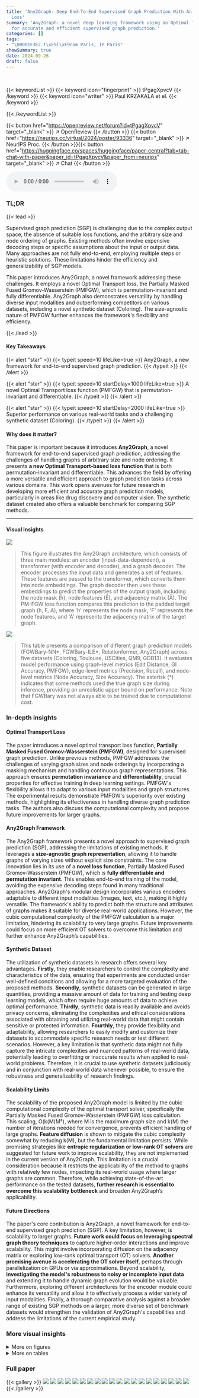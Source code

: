 ```yaml
---
title: 'Any2Graph: Deep End-To-End Supervised Graph Prediction With An Optimal Transport
  Loss'
summary: 'Any2Graph: a novel deep learning framework using an Optimal Transport loss
  for accurate and efficient supervised graph prediction.'
categories: []
tags:
- "\U0001F3E2 T\xE9l\xE9com Paris, IP Paris"
showSummary: true
date: 2024-09-26
draft: false
---
```


<br>

{{< keywordList >}}
{{< keyword icon="fingerprint" >}} tPgagXpvcV {{< /keyword >}}
{{< keyword icon="writer" >}} Paul KRZAKALA et el. {{< /keyword >}}
 
{{< /keywordList >}}

{{< button href="https://openreview.net/forum?id=tPgagXpvcV" target="_blank" >}}
↗ OpenReview
{{< /button >}}
{{< button href="https://neurips.cc/virtual/2024/poster/93336" target="_blank" >}}
↗ NeurIPS Proc.
{{< /button >}}{{< button href="https://huggingface.co/spaces/huggingface/paper-central?tab=tab-chat-with-paper&paper_id=tPgagXpvcV&paper_from=neurips" target="_blank" >}}
↗ Chat
{{< /button >}}



<audio controls>
    <source src="https://ai-paper-reviewer.com/tPgagXpvcV/podcast.wav" type="audio/wav">
    Your browser does not support the audio element.
</audio>


### TL;DR


{{< lead >}}

Supervised graph prediction (SGP) is challenging due to the complex output space, the absence of suitable loss functions, and the arbitrary size and node ordering of graphs. Existing methods often involve expensive decoding steps or specific assumptions about the input or output data.  Many approaches are not fully end-to-end, employing multiple steps or heuristic solutions. These limitations hinder the efficiency and generalizability of SGP models.

This paper introduces Any2Graph, a novel framework addressing these challenges. It employs a novel Optimal Transport loss, the Partially Masked Fused Gromov-Wasserstein (PMFGW), which is permutation-invariant and fully differentiable.  Any2Graph also demonstrates versatility by handling diverse input modalities and outperforming competitors on various datasets, including a novel synthetic dataset (Coloring). The size-agnostic nature of PMFGW further enhances the framework's flexibility and efficiency.

{{< /lead >}}


#### Key Takeaways

{{< alert "star" >}}
{{< typeit speed=10 lifeLike=true >}} Any2Graph, a new framework for end-to-end supervised graph prediction. {{< /typeit >}}
{{< /alert >}}

{{< alert "star" >}}
{{< typeit speed=10 startDelay=1000 lifeLike=true >}} A novel Optimal Transport loss function (PMFGW) that is permutation-invariant and differentiable. {{< /typeit >}}
{{< /alert >}}

{{< alert "star" >}}
{{< typeit speed=10 startDelay=2000 lifeLike=true >}} Superior performance on various real-world tasks and a challenging synthetic dataset (Coloring). {{< /typeit >}}
{{< /alert >}}

#### Why does it matter?
This paper is important because it introduces **Any2Graph**, a novel framework for end-to-end supervised graph prediction, addressing the challenges of handling graphs of arbitrary size and node ordering.  It presents **a new Optimal Transport-based loss function** that is both permutation-invariant and differentiable. This advances the field by offering a more versatile and efficient approach to graph prediction tasks across various domains. This work opens avenues for future research in developing more efficient and accurate graph prediction models, particularly in areas like drug discovery and computer vision. The synthetic dataset created also offers a valuable benchmark for comparing SGP methods.

------
#### Visual Insights



![](https://ai-paper-reviewer.com/tPgagXpvcV/figures_5_1.jpg)

> This figure illustrates the Any2Graph architecture, which consists of three main modules: an encoder (input-data-dependent), a transformer (with encoder and decoder), and a graph decoder.  The encoder processes the input data and generates a set of features. These features are passed to the transformer, which converts them into node embeddings. The graph decoder then uses these embeddings to predict the properties of the output graph, including the node mask (ĥ), node features (Ê), and adjacency matrix (Â). The PM-FGW loss function compares this prediction to the padded target graph (h, F, A), where 'h' represents the node mask, 'F' represents the node features, and 'A' represents the adjacency matrix of the target graph.





![](https://ai-paper-reviewer.com/tPgagXpvcV/tables_7_1.jpg)

> This table presents a comparison of different graph prediction models (FGWBary-NN*, FGWBary-ILE*, Relationformer, Any2Graph) across five datasets (Coloring, Toulouse, USCities, QM9, GDB13).  It evaluates model performance using graph-level metrics (Edit Distance, GI Accuracy, PMFGW), edge-level metrics (Precision, Recall), and node-level metrics (Node Accuracy, Size Accuracy). The asterisk (*) indicates that some methods used the true graph size during inference, providing an unrealistic upper bound on performance.  Note that FGWBary was not always able to be trained due to computational cost.





### In-depth insights


#### Optimal Transport Loss
The paper introduces a novel optimal transport loss function, **Partially Masked Fused Gromov-Wasserstein (PMFGW)**, designed for supervised graph prediction.  Unlike previous methods, PMFGW addresses the challenges of varying graph sizes and node orderings by incorporating a masking mechanism and handling continuous graph representations.  This approach ensures **permutation invariance** and **differentiability**, crucial properties for effective training in deep learning settings. PMFGW's flexibility allows it to adapt to various input modalities and graph structures. The experimental results demonstrate PMFGW's superiority over existing methods, highlighting its effectiveness in handling diverse graph prediction tasks. The authors also discuss the computational complexity and propose future improvements for larger graphs.

#### Any2Graph Framework
The Any2Graph framework presents a novel approach to supervised graph prediction (SGP), addressing the limitations of existing methods.  It leverages a **size-agnostic graph representation**, allowing it to handle graphs of varying sizes without explicit size constraints. The core innovation lies in its use of a **novel loss function**, Partially Masked Fused Gromov-Wasserstein (PMFGW), which is **fully differentiable and permutation invariant**.  This enables end-to-end training of the model, avoiding the expensive decoding steps found in many traditional approaches.  Any2Graph's modular design incorporates various encoders adaptable to different input modalities (images, text, etc.), making it highly versatile.  The framework's ability to predict both the structure and attributes of graphs makes it suitable for diverse real-world applications.  However, the cubic computational complexity of the PMFGW calculation is a major limitation, hindering its scalability to very large graphs.  Future improvements could focus on more efficient OT solvers to overcome this limitation and further enhance Any2Graph’s capabilities.

#### Synthetic Dataset
The utilization of synthetic datasets in research offers several key advantages.  **Firstly**, they enable researchers to control the complexity and characteristics of the data, ensuring that experiments are conducted under well-defined conditions and allowing for a more targeted evaluation of the proposed methods. **Secondly**, synthetic datasets can be generated in large quantities, providing a massive amount of data for training and testing deep learning models, which often require huge amounts of data to achieve optimal performance. **Thirdly**, synthetic data is readily available and avoids privacy concerns, eliminating the complexities and ethical considerations associated with obtaining and utilizing real-world data that might contain sensitive or protected information. **Fourthly**, they provide flexibility and adaptability, allowing researchers to easily modify and customize their datasets to accommodate specific research needs or test different scenarios. However, a key limitation is that synthetic data might not fully capture the intricate complexities and nuanced patterns of real-world data, potentially leading to overfitting or inaccurate results when applied to real-world problems. Therefore, it is crucial to use synthetic datasets judiciously and in conjunction with real-world data whenever possible, to ensure the robustness and generalizability of research findings.

#### Scalability Limits
The scalability of the proposed Any2Graph model is limited by the cubic computational complexity of the optimal transport solver, specifically the Partially Masked Fused Gromov-Wasserstein (PMFGW) loss calculation.  This scaling, O(k(M)M³), where M is the maximum graph size and k(M) the number of iterations needed for convergence, prevents efficient handling of large graphs.  **Feature diffusion** is shown to mitigate the cubic complexity somewhat by reducing k(M), but the fundamental limitation persists.  While promising strategies like **entropic regularization or low-rank OT solvers** are suggested for future work to improve scalability, they are not implemented in the current version of Any2Graph.  This limitation is a crucial consideration because it restricts the applicability of the method to graphs with relatively few nodes, impacting its real-world usage where larger graphs are common.  Therefore, while achieving state-of-the-art performance on the tested datasets, **further research is essential to overcome this scalability bottleneck** and broaden Any2Graph’s applicability.

#### Future Directions
The paper's core contribution is Any2Graph, a novel framework for end-to-end supervised graph prediction (SGP).  A key limitation, however, is scalability to larger graphs.  **Future work could focus on leveraging spectral graph theory techniques** to capture higher-order interactions and improve scalability.  This might involve incorporating diffusion on the adjacency matrix or exploring low-rank optimal transport (OT) solvers.  **Another promising avenue is accelerating the OT solver itself**, perhaps through parallelization on GPUs or via approximations.  Beyond scalability, **investigating the model's robustness to noisy or incomplete input data** and extending it to handle dynamic graph evolution would be valuable.  Furthermore, exploring different architectures for the encoder module could enhance its versatility and allow it to effectively process a wider variety of input modalities. Finally, a thorough comparative analysis against a broader range of existing SGP methods on a larger, more diverse set of benchmark datasets would strengthen the validation of Any2Graph's capabilities and address the limitations of the current empirical study.


### More visual insights

<details>
<summary>More on figures
</summary>


![](https://ai-paper-reviewer.com/tPgagXpvcV/figures_8_1.jpg)

> The figure illustrates the Any2Graph architecture. It consists of three main modules: an encoder that extracts features from the input data, a transformer that converts these features into node embeddings, and a graph decoder that predicts the properties of the output graph. The output graph's properties, including node features, adjacency matrix, and node masks, are predicted using multi-layer perceptrons (MLPs). The Partially Masked Fused Gromov-Wasserstein (PMFGW) loss is used to compare the predicted graph with the target graph, considering node permutation invariance and handling graphs of varying sizes. The encoder is designed to be adaptable to different input modalities, making Any2Graph a versatile framework for end-to-end supervised graph prediction.


![](https://ai-paper-reviewer.com/tPgagXpvcV/figures_8_2.jpg)

> This figure shows the average number of iterations required for the PMFGW solver to converge as a function of the maximum graph size (M).  It demonstrates that while the number of iterations increases with M, the increase is slower when feature diffusion (FD) is applied, suggesting a sub-linear relationship between iterations and M in that case.


![](https://ai-paper-reviewer.com/tPgagXpvcV/figures_8_3.jpg)

> This figure shows the impact of the maximal graph size parameter M on the Any2Graph model's performance and efficiency for the Coloring dataset. The x-axis represents different values of M, while the left y-axis shows the number of active nodes (nodes with a predicted probability above 0.99), and the right y-axis displays the test edit distance.  As M increases, the number of active nodes initially rises sharply before plateauing; suggesting that Any2Graph efficiently utilizes more node embeddings when available. Notably, performance remains robust despite overparameterization, indicating that the model does not overfit.


![](https://ai-paper-reviewer.com/tPgagXpvcV/figures_8_4.jpg)

> The figure shows the sensitivity analysis of the PMFGW loss to the triplet of weight hyperparameters α = [αh, αf, αA]. The heatmap visualizes the test edit distance obtained for various combinations of αh, αf, and αA on the Coloring dataset. It shows that performance is optimal when αh = αf = αA = 1/3, showing relative robustness to the choice of α.


![](https://ai-paper-reviewer.com/tPgagXpvcV/figures_14_1.jpg)

> This figure illustrates the Any2Graph architecture.  The architecture consists of three main modules: an encoder, a transformer, and a graph decoder. The encoder takes input data (which can vary depending on the task, such as images, text, or other features) and converts it into a set of features. This feature set is then passed to a transformer module.  The transformer processes these features, creating node embeddings which capture both feature and structural information. Finally, the graph decoder module uses these node embeddings to predict the properties of the output graph, including the node features, adjacency matrix, and node masking.  The predicted graph and a padded version of the target graph are then fed into the PM-FGW loss function, which measures the difference between them.


![](https://ai-paper-reviewer.com/tPgagXpvcV/figures_18_1.jpg)

> This figure illustrates the Any2Graph architecture.  It shows the flow of data from the input through three main modules: the encoder, the transformer, and the graph decoder. The encoder processes various input types (images, text, graphs, vectors) to extract features. These features are fed into the transformer which converts them into a fixed number (M) of node embeddings, representing features and structure. The graph decoder uses the node embeddings to generate the predicted graph, including node features, edge weights (adjacency matrix), and the number of nodes (mask). Finally, the Partially-Masked Fused Gromov-Wasserstein (PMFGW) loss compares the predicted continuous graph to the padded target graph.


![](https://ai-paper-reviewer.com/tPgagXpvcV/figures_19_1.jpg)

> This figure illustrates the Any2Graph architecture.  The input data is first processed by an encoder, specific to the input modality (images, text, etc.). This encoder output is fed into a transformer module which generates node embeddings. These embeddings are then input to a graph decoder, which predicts the structure and features of the output graph. The final output is then compared to the padded target graph using the PMFGW loss. The figure highlights the key components of the model, showing the flow of information from the input to the final output and the role of the PMFGW loss function in guiding the learning process.


![](https://ai-paper-reviewer.com/tPgagXpvcV/figures_22_1.jpg)

> This figure shows the architecture of Any2Graph. The input data is processed by an encoder that produces a set of features. Then, a transformer converts these features into M node embeddings. Finally, a graph decoder predicts the properties of the output graph, i.e., (ĥ, F, Â). The whole framework is optimized using the PMFGW loss. 


![](https://ai-paper-reviewer.com/tPgagXpvcV/figures_22_2.jpg)

> This figure illustrates the Any2Graph architecture.  It shows the three main modules: an encoder (input-dependent), a transformer, and a graph decoder. The encoder processes the input data (which can vary depending on the task, such as images or text), and produces a set of features. These features are then processed by a transformer to generate node embeddings.  Finally, the graph decoder uses these embeddings to predict the properties of the output graph, including the node features, adjacency matrix, and node mask (which indicates whether a node is present in the graph). The Partially Masked Fused Gromov-Wasserstein (PMFGW) loss function compares the prediction to the padded target graph.  The architecture's flexibility is highlighted by its capacity to handle various input data types.


![](https://ai-paper-reviewer.com/tPgagXpvcV/figures_23_1.jpg)

> The figure shows the training curves (test loss vs epochs) for the GDB13 dataset with and without using Hungarian matching during the training process.  It demonstrates that using Hungarian matching (projecting the optimal transport plan to the set of permutations) leads to slightly worse performance (higher loss) and more unstable training dynamics (more oscillations). The authors suggest that this is because a continuous transport plan offers a more stable gradient than a discrete permutation.


![](https://ai-paper-reviewer.com/tPgagXpvcV/figures_24_1.jpg)

> This figure illustrates the Any2Graph architecture.  It consists of three main modules: an encoder that processes the input data (which can vary in type), a transformer that generates node embeddings, and a graph decoder that predicts the output graph structure and features using the PMFGW loss function. The encoder's design is adaptable based on the input modality. The transformer module processes the node embeddings to consider relationships between nodes.  The graph decoder then takes these embeddings to predict the graph's structure (adjacency matrix) and node features.  The overall output is compared to the ground truth using the Partially Masked Fused Gromov-Wasserstein (PMFGW) loss, which is designed to handle variable-sized graphs and is invariant to node permutations.


![](https://ai-paper-reviewer.com/tPgagXpvcV/figures_27_1.jpg)

> This figure illustrates the Any2Graph architecture, showing the flow of information from input data through the encoder, transformer, and graph decoder to generate a predicted graph. The input is processed by an input-dependent encoder, followed by a transformer to process the feature vectors. The output of the transformer is then fed into a graph decoder to predict the node features (F), node existence (h), and adjacency matrix (A).  The PM-FGW loss function compares the predicted graph with a padded target graph to train the model. The architecture is designed to be adaptable to various input modalities by changing the encoder.


![](https://ai-paper-reviewer.com/tPgagXpvcV/figures_28_1.jpg)

> This figure illustrates the Any2Graph architecture, which consists of three main modules: an encoder, a transformer, and a graph decoder. The encoder processes the input data (which can vary depending on the task, such as images or text), and outputs a set of features. These features are then processed by the transformer, which produces a fixed number (M) of node embeddings. Finally, these embeddings are fed to the graph decoder, which predicts the properties of the output graph, such as the node features, the adjacency matrix, and the node mask (indicating whether a node exists in the target graph).  The output is then compared against the target graph using the PMFGW loss function.


![](https://ai-paper-reviewer.com/tPgagXpvcV/figures_29_1.jpg)

> This figure shows the architecture of Any2Graph, which consists of three main modules: an encoder, a transformer, and a graph decoder. The encoder takes as input different types of data and extracts features. The transformer then converts these features into node embeddings. Finally, the graph decoder predicts the properties of the output graph, including node features and the adjacency matrix.  The PM-FGW loss function is used to compare the predicted graph with the target graph. The figure highlights the flow of information through the model, from input data to the final prediction, emphasizing the use of transformers and a novel loss function designed for end-to-end supervised graph prediction.


</details>




<details>
<summary>More on tables
</summary>


![](https://ai-paper-reviewer.com/tPgagXpvcV/tables_7_2.jpg)
> This table presents a comparison of different graph prediction methods across five datasets, evaluating performance using various graph-level, edge-level, and node-level metrics.  It highlights the trade-off between performance and the computational cost of methods that require knowledge of the graph size a priori.

![](https://ai-paper-reviewer.com/tPgagXpvcV/tables_19_1.jpg)
> This table presents a comparison of different graph prediction models (Any2Graph, Relationformer, FGWBary-NN*, FGWBary-ILE*) on five datasets (Coloring, Toulouse, USCities, QM9, GDB13).  It shows the performance of each model using several metrics at different granularities: graph level (edit distance, GI accuracy, PMFGW loss), edge level (precision, recall), and node level (node accuracy, size accuracy). The * indicates methods that unrealistically use the true graph size during inference.  Some methods are marked N.A. (not applicable) because they could not be trained on all datasets due to computational cost.

![](https://ai-paper-reviewer.com/tPgagXpvcV/tables_20_1.jpg)
> This table presents a comparison of different graph prediction methods (Any2Graph, Relationformer, FGW-Bary-NN, FGW-Bary-ILE) across five datasets (Coloring, Toulouse, USCities, QM9, GDB13).  The comparison uses multiple metrics evaluating performance at the graph, edge, and node levels.  The asterisk (*) indicates that some methods use the actual graph size at inference time, which is unrealistic.  Note that FGW-Bary could not be trained on all datasets due to computational cost.

![](https://ai-paper-reviewer.com/tPgagXpvcV/tables_20_2.jpg)
> This table presents a comparison of different graph prediction methods on five datasets.  For each dataset and method, it reports graph-level metrics (edit distance, GI accuracy, PMFGW loss), edge-level metrics (precision, recall), and node-level metrics (node accuracy, size accuracy).  The table highlights the superior performance of Any2Graph, especially considering its efficiency and ability to handle graphs of arbitrary size.

![](https://ai-paper-reviewer.com/tPgagXpvcV/tables_23_1.jpg)
> This table presents a comparison of different graph prediction methods across five datasets.  For each dataset and method, it reports graph-level metrics (edit distance, graph isomorphism accuracy, and PMFGW loss), edge-level metrics (precision and recall), and node-level metrics (node accuracy and size accuracy). The table highlights the superior performance of Any2Graph and indicates computational limitations of other methods.

![](https://ai-paper-reviewer.com/tPgagXpvcV/tables_23_2.jpg)
> This table compares the performance of different graph prediction models (Any2Graph, Relationformer, FGW-Bary-NN, FGW-Bary-ILE) on five different datasets (Coloring, Toulouse, USCities, QM9, GDB13) using various metrics.  The metrics assess performance at the graph, edge, and node levels, offering a comprehensive evaluation of model accuracy.  Note that some methods use the graph's true size during inference, leading to potentially inflated results, while others couldn't be trained on all datasets due to high computational demands.

![](https://ai-paper-reviewer.com/tPgagXpvcV/tables_25_1.jpg)
> This table presents a comparison of different graph prediction models across five datasets, evaluating performance at the graph, edge, and node levels.  Metrics include edit distance, graph isomorphism accuracy, PMFGW loss, precision, recall, node accuracy, and size accuracy.  The table highlights the superior performance of Any2Graph compared to other methods, while also noting limitations in training certain methods on all datasets due to computational costs.

![](https://ai-paper-reviewer.com/tPgagXpvcV/tables_26_1.jpg)
> This table presents a comparison of different graph prediction models on five datasets.  It evaluates performance using various graph-level, edge-level, and node-level metrics.  The asterisk (*) indicates methods that require knowing the graph's size beforehand, which is unrealistic in real-world scenarios.  The 'N.A.' entries signify that results could not be obtained due to computational limitations.

</details>




### Full paper

{{< gallery >}}
<img src="https://ai-paper-reviewer.com/tPgagXpvcV/1.png" class="grid-w50 md:grid-w33 xl:grid-w25" />
<img src="https://ai-paper-reviewer.com/tPgagXpvcV/2.png" class="grid-w50 md:grid-w33 xl:grid-w25" />
<img src="https://ai-paper-reviewer.com/tPgagXpvcV/3.png" class="grid-w50 md:grid-w33 xl:grid-w25" />
<img src="https://ai-paper-reviewer.com/tPgagXpvcV/4.png" class="grid-w50 md:grid-w33 xl:grid-w25" />
<img src="https://ai-paper-reviewer.com/tPgagXpvcV/5.png" class="grid-w50 md:grid-w33 xl:grid-w25" />
<img src="https://ai-paper-reviewer.com/tPgagXpvcV/6.png" class="grid-w50 md:grid-w33 xl:grid-w25" />
<img src="https://ai-paper-reviewer.com/tPgagXpvcV/7.png" class="grid-w50 md:grid-w33 xl:grid-w25" />
<img src="https://ai-paper-reviewer.com/tPgagXpvcV/8.png" class="grid-w50 md:grid-w33 xl:grid-w25" />
<img src="https://ai-paper-reviewer.com/tPgagXpvcV/9.png" class="grid-w50 md:grid-w33 xl:grid-w25" />
<img src="https://ai-paper-reviewer.com/tPgagXpvcV/10.png" class="grid-w50 md:grid-w33 xl:grid-w25" />
<img src="https://ai-paper-reviewer.com/tPgagXpvcV/11.png" class="grid-w50 md:grid-w33 xl:grid-w25" />
<img src="https://ai-paper-reviewer.com/tPgagXpvcV/12.png" class="grid-w50 md:grid-w33 xl:grid-w25" />
<img src="https://ai-paper-reviewer.com/tPgagXpvcV/13.png" class="grid-w50 md:grid-w33 xl:grid-w25" />
<img src="https://ai-paper-reviewer.com/tPgagXpvcV/14.png" class="grid-w50 md:grid-w33 xl:grid-w25" />
<img src="https://ai-paper-reviewer.com/tPgagXpvcV/15.png" class="grid-w50 md:grid-w33 xl:grid-w25" />
<img src="https://ai-paper-reviewer.com/tPgagXpvcV/16.png" class="grid-w50 md:grid-w33 xl:grid-w25" />
<img src="https://ai-paper-reviewer.com/tPgagXpvcV/17.png" class="grid-w50 md:grid-w33 xl:grid-w25" />
<img src="https://ai-paper-reviewer.com/tPgagXpvcV/18.png" class="grid-w50 md:grid-w33 xl:grid-w25" />
<img src="https://ai-paper-reviewer.com/tPgagXpvcV/19.png" class="grid-w50 md:grid-w33 xl:grid-w25" />
<img src="https://ai-paper-reviewer.com/tPgagXpvcV/20.png" class="grid-w50 md:grid-w33 xl:grid-w25" />
{{< /gallery >}}